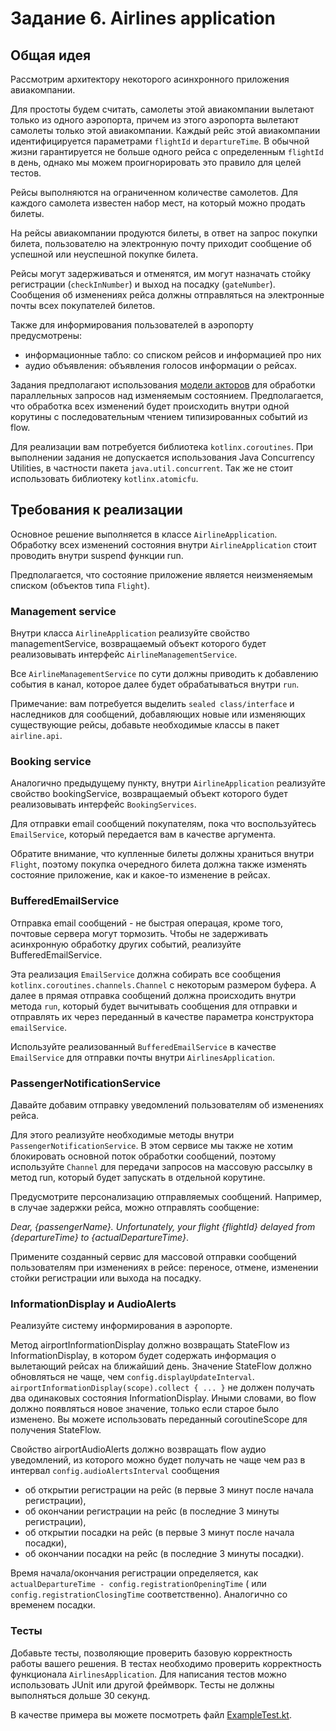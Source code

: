 # Задание 6. Airlines application

## Общая идея

Рассмотрим архитектору некоторого асинхронного приложения авиакомпании.

Для простоты будем считать, самолеты этой авиакомпании вылетают только из одного аэропорта, причем из этого аэропорта
вылетают самолеты только этой авиакомпании.
Каждый рейс этой авиакомпании идентифицируется параметрами `flightId` и `departureTime`.
В обычной жизни гарантируется не больше одного рейса с определенным `flightId` в день, однако мы можем проигнорировать
это правило для целей тестов.

Рейсы выполняются на ограниченном количестве самолетов.
Для каждого самолета известен набор мест, на который можно продать билеты.

На рейсы авиакомпании продуются билеты, в ответ на запрос покупки билета, пользователю на электронную почту приходит
сообщение об успешной или неуспешной покупке билета.

Рейсы могут задерживаться и отменятся, им могут назначать стойку регистрации (`checkInNumber`) и выход на
посадку (`gateNumber`). Сообщения об изменениях рейса должны отправляться на электронные почты всех покупателей билетов.

Также для информирования пользователей в аэропорту предусмотрены:

* информационные табло: со списком рейсов и информацией про них
* аудио объявления: объявления голосов информации о рейсах.

Задания предполагают использования [модели акторов](actors.md) для обработки параллельных запросов над изменяемым
состоянием.
Предполагается, что обработка всех изменений будет происходить внутри одной корутины с последовательным чтением
типизированных событий из flow.

Для реализации вам потребуется библиотека `kotlinx.coroutines`.
При выполнении задания не допускается использования Java Concurrency Utilities, в частности
пакета `java.util.concurrent`.
Так же не стоит использовать библиотеку `kotlinx.atomicfu`.

## Требования к реализации

Основное решение выполняется в классе `AirlineApplication`.
Обработку всех изменений состояния внутри `AirlineApplication` стоит проводить внутри suspend функции run.

Предполагается, что состояние приложение является неизменяемым списком (объектов типа `Flight`).

### Management service

Внутри класса `AirlineApplication` реализуйте свойство managementService, возвращаемый объект которого будет
реализовывать интерфейс `AirlineManagementService`.

Все `AirlineManagementService` по сути должны приводить к добавлению события в канал, которое далее будет обрабатываться
внутри `run`.

Примечание: вам потребуется выделить `sealed class/interface` и наследников для сообщений, добавляющих новые или изменяющих
существующие рейсы, добавьте необходимые классы в пакет `airline.api`.

### Booking service

Аналогично предыдущему пункту, внутри `AirlineApplication` реализуйте свойство bookingService, возвращаемый объект
которого будет реализовывать интерфейс `BookingServices`.

Для отправки email сообщений покупателям, пока что воспользуйтесь `EmailService`, который передается вам в качестве
аргумента.

Обратите внимание, что купленные билеты должны храниться внутри `Flight`, поэтому покупка очередного билета должна также
изменять состояние приложение, как и какое-то изменение в рейсах.

### BufferedEmailService

Отправка email сообщений - не быстрая операцая, кроме того, почтовые сервера могут тормозить.
Чтобы не задерживать асинхронную обработку других событий, реализуйте BufferedEmailService.

Эта реализация `EmailService` должна собирать все сообщения `kotlinx.coroutines.channels.Channel` с некоторым размером
буфера.
А далее в прямая отправка сообщений должна происходить внутри метода `run`, который будет вычитывать сообщения для
отправки и отправлять их через переданный в качестве параметра конструктора `emailService`.

Используйте реализованный `BufferedEmailService` в качестве `EmailService` для отправки почты
внутри `AirlinesApplication`.

### PassengerNotificationService

Давайте добавим отправку уведомлений пользователям об изменениях рейса.

Для этого реализуйте необходимые методы внутри `PassengerNotificationService`.
В этом сервисе мы также не хотим блокировать основной поток обработки сообщений, поэтому используйте `Channel` для
передачи запросов на массовую рассылку в метод run, который будет запускать в отдельной корутине.

Предусмотрите персонализацию отправляемых сообщений. Например, в случае задержки рейса, можно отправлять сообщение:

_Dear, {passengerName}. Unfortunately, your flight {flightId} delayed from {departureTime} to {actualDepartureTime}_.

Примените созданный сервис для массовой отправки сообщений пользователям при изменениях в рейсе:
переносе, отмене, изменении стойки регистрации или выхода на посадку.

### InformationDisplay и AudioAlerts

Реализуйте систему информирования в аэропорте.

Метод airportInformationDisplay должно возвращать StateFlow из InformationDisplay, в котором будет содержать информация
о вылетающий рейсах на ближайший день. Значение StateFlow должно обновляться не чаще,
чем `config.displayUpdateInterval`. `airportInformationDisplay(scope).collect { ... }` не должен получать два одинаковых
состояния InformationDisplay. Иными словами, во flow должно появляться новое значение, только если старое было изменено.
Вы можете использовать переданный coroutineScope для получения StateFlow.

Свойство airportAudioAlerts должно возвращать flow аудио уведомлений, из которого можно будет получать не чаще чем раз в
интервал `config.audioAlertsInterval` сообщения

* об открытии регистрации на рейс (в первые 3 минут после начала регистрации),
* об окончании регистрации на рейс (в последние 3 минуты регистрации),
* об открытии посадки на рейс (в первые 3 минут после начала посадки),
* об окончании посадки на рейс (в последние 3 минуты посадки).

Время начала/окончания регистрации определяется, как `actualDepartureTime - config.registrationOpeningTime` (
или `config.registrationClosingTime` соответственно). Аналогично со временем посадки.

### Тесты

Добавьте тесты, позволяющие проверить базовую корректность работы вашего решения.
В тестах необходимо проверить корректность функционала `AirlinesApplication`.
Для написания тестов можно использовать JUnit или другой фреймворк.
Тесты не должны выполняться дольше 30 секунд.

В качестве примера вы можете посмотреть файл [ExampleTest.kt](src/test/kotlin/airline/ExampleTest.kt).
